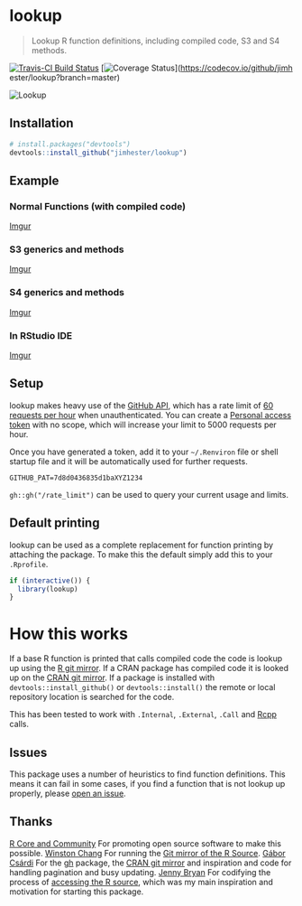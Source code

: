 # lookup

> Lookup R function definitions, including compiled code, S3 and S4 methods.

[![Travis-CI Build Status](https://travis-ci.org/jimhester/lookup.svg?branch=master)](https://travis-ci.org/jimhester/lookup)
[![Coverage Status](https://img.shields.io/codecov/c/github/jimhester/lookup/master.svg)](https://codecov.io/github/jimh
ester/lookup?branch=master)

![Lookup](http://i.giphy.com/l2Je66zG6mAAZxgqI.gif)

## Installation
```r
# install.packages("devtools")
devtools::install_github("jimhester/lookup")
```
## Example

### Normal Functions (with compiled code)
[Imgur](http://i.imgur.com/TjyfFFU.png)

### S3 generics and methods
[Imgur](http://i.imgur.com/u4XM6NX.png)

### S4 generics and methods
[Imgur](http://i.imgur.com/kMEVDnv.png)

### In RStudio IDE
[Imgur](http://i.imgur.com/8iH3FdB.png)

## Setup

lookup makes heavy use of the [GitHub API](https://developer.github.com/v3/),
which has a rate limit of [60 requests per
hour](https://developer.github.com/v3/#rate-limiting) when unauthenticated. You
can create a [Personal access token](https://github.com/settings/tokens) with
no scope, which will increase your limit to 5000 requests per hour.

Once you have generated a token, add it to your `~/.Renviron` file or shell
startup file and it will be automatically used for further requests.
```
GITHUB_PAT=7d8d0436835d1baXYZ1234
```
`gh::gh("/rate_limit")` can be used to query your current usage and limits.

## Default printing
lookup can be used as a complete replacement for function printing by attaching
the package. To make this the default simply add this to your `.Rprofile`.
```r
if (interactive()) {
  library(lookup)
}
```

# How this works

If a base R function is printed that calls compiled code the code is lookup up
using the [R git mirror](https://github.com/wch/r-source). If a CRAN package
has compiled code it is looked up on the [CRAN git
mirror](https://github.com/cran). If a package is installed with
`devtools::install_github()` or `devtools::install()` the remote or local
repository location is searched for the code.

This has been tested to work with `.Internal`, `.External`, `.Call` and
[Rcpp](https://github.com/RcppCore/Rcpp) calls.

## Issues ##
This package uses a number of heuristics to find function definitions. This
means it can fail in some cases, if you find a function that is not lookup up
properly, please [open an issue](https://github.com/jimhester/lookup/issues).

## Thanks ##
[R Core and Community](https://www.r-project.org) For promoting open source software to make this possible.
[Winston Chang](https://github.com/wch) For running the [Git mirror of the R Source](https://github.com/wch/r-source).
[Gábor Csárdi](https://github.com/gaborcsardi) For the [gh](https://github.com/r-pkgs/gh) package, the [CRAN git mirror](https://github.com/cran) and inspiration and code for handling pagination and busy updating.
[Jenny Bryan](https://github.com/jennybc) For codifying the process of [accessing the R source](https://github.com/jennybc/access-r-source), which was my main inspiration and motivation for starting this package.
